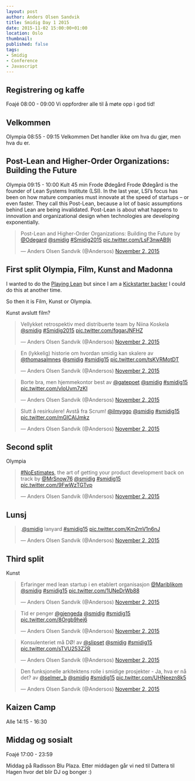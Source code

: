 ```yaml
---
layout: post
author: Anders Olsen Sandvik
title: Smidig Day 1 2015
date: 2015-11-02 15:00:00+01:00
location: Oslo
thumbnail:
published: false
tags:
- Smidig
- Conference
- Javascript
---
```


## Registrering og kaffe
Foajé  08:00 - 09:00  Vi oppfordrer alle til å møte opp i god tid!

## Velkommen
Olympia  08:55 - 09:15 Velkommen Det handler ikke om hva du gjør, men hva du er.

## Post-Lean and Higher-Order Organizations: Building the Future
Olympia  09:15 - 10:00 Kult 45 min  Frode Ødegård
Frode Ødegård is the founder of Lean Systems Institute (LSI).
In the last year, LSI’s focus has been on how mature companies must innovate at the speed of startups – or even faster. They call this Post-Lean, because a lot of basic assumptions behind Lean are being invalidated. Post-Lean is about what happens to innovation and organizational design when technologies are developing exponentially.

<blockquote class="twitter-tweet" lang="en"><p lang="en" dir="ltr">Post-Lean and Higher-Order Organizations: Building the Future by <a href="https://twitter.com/Odegard">@Odegard</a> <a href="https://twitter.com/smidig">@smidig</a> <a href="https://twitter.com/hashtag/Smidig2015?src=hash">#Smidig2015</a> <a href="https://t.co/LsF3nwAB9j">pic.twitter.com/LsF3nwAB9j</a></p>&mdash; Anders Olsen Sandvik (@Andersos) <a href="https://twitter.com/Andersos/status/661200297277202432">November 2, 2015</a></blockquote>

## First split Olympia, Film, Kunst and Madonna
I wanted to do the [Playing Lean](http://www.playinglean.com/) but since I am a [Kickstarter backer](https://www.kickstarter.com/projects/simenfur/playing-lean-relaunch-play-leaner) I could do this at another time.

So then it is Film, Kunst or Olympia.

Kunst avslutt film?

<blockquote class="twitter-tweet" lang="en"><p lang="da" dir="ltr">Vellykket retrospektiv med distribuerte team by Niina Koskela <a href="https://twitter.com/smidig">@smidig</a> <a href="https://twitter.com/hashtag/Smidig2015?src=hash">#Smidig2015</a> <a href="https://t.co/fqgarJNFHZ">pic.twitter.com/fqgarJNFHZ</a></p>&mdash; Anders Olsen Sandvik (@Andersos) <a href="https://twitter.com/Andersos/status/661201024766623744">November 2, 2015</a></blockquote>

<blockquote class="twitter-tweet" lang="en"><p lang="da" dir="ltr">En (lykkelig) historie om hvordan smidig kan skalere av <a href="https://twitter.com/thomasalmnes">@thomasalmnes</a> <a href="https://twitter.com/smidig">@smidig</a> <a href="https://twitter.com/hashtag/smidig15?src=hash">#smidig15</a> <a href="https://t.co/tsKVRMotDT">pic.twitter.com/tsKVRMotDT</a></p>&mdash; Anders Olsen Sandvik (@Andersos) <a href="https://twitter.com/Andersos/status/661201388219842560">November 2, 2015</a></blockquote>

<blockquote class="twitter-tweet" lang="en"><p lang="no" dir="ltr">Borte bra, men hjemmekontor best av <a href="https://twitter.com/gatepoet">@gatepoet</a> <a href="https://twitter.com/smidig">@smidig</a> <a href="https://twitter.com/hashtag/smidig15?src=hash">#smidig15</a> <a href="https://t.co/vIoUvm7zKI">pic.twitter.com/vIoUvm7zKI</a></p>&mdash; Anders Olsen Sandvik (@Andersos) <a href="https://twitter.com/Andersos/status/661201726616268800">November 2, 2015</a></blockquote>

<blockquote class="twitter-tweet" lang="en"><p lang="no" dir="ltr">Slutt å resirkulere! Avstå fra Scrum! <a href="https://twitter.com/ilmyggo">@ilmyggo</a> <a href="https://twitter.com/smidig">@smidig</a> <a href="https://twitter.com/hashtag/smidig15?src=hash">#smidig15</a> <a href="https://t.co/mGlCAlJmkz">pic.twitter.com/mGlCAlJmkz</a></p>&mdash; Anders Olsen Sandvik (@Andersos) <a href="https://twitter.com/Andersos/status/661202076890984448">November 2, 2015</a></blockquote>


## Second split
Olympia

<blockquote class="twitter-tweet" lang="en"><p lang="en" dir="ltr"><a href="https://twitter.com/hashtag/NoEstimates?src=hash">#NoEstimates</a>, the art of getting your product development back on track&#10;by <a href="https://twitter.com/MrSnow76">@MrSnow76</a> <a href="https://twitter.com/smidig">@smidig</a> <a href="https://twitter.com/hashtag/smidig15?src=hash">#smidig15</a> <a href="https://t.co/9FwWzTGTvp">pic.twitter.com/9FwWzTGTvp</a></p>&mdash; Anders Olsen Sandvik (@Andersos) <a href="https://twitter.com/Andersos/status/661202467561033728">November 2, 2015</a></blockquote>

## Lunsj
<blockquote class="twitter-tweet" lang="en"><p lang="und" dir="ltr">.<a href="https://twitter.com/smidig">@smidig</a> lanyard <a href="https://twitter.com/hashtag/smidig15?src=hash">#smidig15</a> <a href="https://t.co/Km2mV1n6nJ">pic.twitter.com/Km2mV1n6nJ</a></p>&mdash; Anders Olsen Sandvik (@Andersos) <a href="https://twitter.com/Andersos/status/661202770628911105">November 2, 2015</a></blockquote>

## Third split
Kunst

<blockquote class="twitter-tweet" lang="en"><p lang="no" dir="ltr">Erfaringer med lean startup i en etablert organisasjon <a href="https://twitter.com/Mariblikom">@Mariblikom</a> <a href="https://twitter.com/smidig">@smidig</a> <a href="https://twitter.com/hashtag/smidig15?src=hash">#smidig15</a> <a href="https://t.co/1UNeDrWb88">pic.twitter.com/1UNeDrWb88</a></p>&mdash; Anders Olsen Sandvik (@Andersos) <a href="https://twitter.com/Andersos/status/661203200255594496">November 2, 2015</a></blockquote>

<blockquote class="twitter-tweet" lang="en"><p lang="no" dir="ltr">Tid er penger <a href="https://twitter.com/gjengeda">@gjengeda</a> <a href="https://twitter.com/smidig">@smidig</a> <a href="https://twitter.com/hashtag/smidig15?src=hash">#smidig15</a> <a href="https://t.co/8Orgb9hej6">pic.twitter.com/8Orgb9hej6</a></p>&mdash; Anders Olsen Sandvik (@Andersos) <a href="https://twitter.com/Andersos/status/661203447149142020">November 2, 2015</a></blockquote>

<blockquote class="twitter-tweet" lang="en"><p lang="no" dir="ltr">Konsulenteriet må DØ! av <a href="https://twitter.com/slipset">@slipset</a> <a href="https://twitter.com/smidig">@smidig</a> <a href="https://twitter.com/hashtag/smidig15?src=hash">#smidig15</a> <a href="https://t.co/sTVU253Z2R">pic.twitter.com/sTVU253Z2R</a></p>&mdash; Anders Olsen Sandvik (@Andersos) <a href="https://twitter.com/Andersos/status/661203702557097984">November 2, 2015</a></blockquote>

<blockquote class="twitter-tweet" lang="en"><p lang="no" dir="ltr">Den funksjonelle arkitektens rolle i smidige prosjekter - Ja, hva er nå det?&#10;av <a href="https://twitter.com/selmer_b">@selmer_b</a> <a href="https://twitter.com/smidig">@smidig</a> <a href="https://twitter.com/hashtag/smidig15?src=hash">#smidig15</a> <a href="https://t.co/UHNeezn8k5">pic.twitter.com/UHNeezn8k5</a></p>&mdash; Anders Olsen Sandvik (@Andersos) <a href="https://twitter.com/Andersos/status/661204051930030080">November 2, 2015</a></blockquote>

## Kaizen Camp
Alle  14:15 - 16:30

## Middag og sosialt
Foajé  17:00 - 23:59

Middag på Radisson Blu Plaza. Etter middagen går vi ned til Dattera til Hagen hvor det blir DJ og bonger :)
